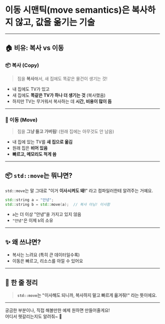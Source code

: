 # 이동 시맨틱(move semantics)은 복사하지 않고, 값을 옮기는 기술
---

## 🏠 비유: 복사 vs 이동

### 📦 복사 (Copy)
> 짐을 **복사**해서, 새 집에도 똑같은 물건이 생기는 것!

- 내 집에도 TV가 있고  
- 새 집에도 **똑같은 TV가 하나 더 생기는 것** (복사했음)  
- 하지만 TV는 무거워서 복사하는 데 **시간, 비용이 많이 듬**

---

### 🚚 이동 (Move)
> 짐을 **그냥 들고 가버림**! (원래 집에는 아무것도 안 남음)

- 내 집에 있는 TV를 **새 집으로 옮김**
- 원래 집은 **비어 있음**
- **빠르고, 메모리도 적게 씀**

---

## 📦 `std::move`는 뭐냐면?

`std::move`는 말 그대로 "이거 **이사시켜도 돼!**" 라고 컴파일러한테 알려주는 거예요.

```cpp
std::string a = "안녕";
std::string b = std::move(a);  // 복사 아님! 이사함
```

- `a`는 더 이상 "안녕"을 가지고 있지 않음
- `"안녕"`은 이제 `b`의 소유

---

## ✨ 왜 쓰냐면?

- 복사는 느려요 (특히 큰 데이터일수록)
- 이동은 빠르고, 리소스를 아낄 수 있어요

---

## 📌 한 줄 정리

> **`std::move`는 "이사해도 되니까, 복사하지 말고 빠르게 옮겨줘!" 라는 뜻이에요.**

---

궁금한 부분이나, 직접 해볼만한 예제 원하면 만들어줄게요!  
어디서 헷갈리는지도 알려줘~ 🙌

